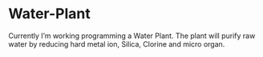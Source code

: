 # Water-Plant
 Currently I’m working programming a Water Plant. The plant will purify raw water by reducing hard metal ion, Silica, Clorine and micro organ.
